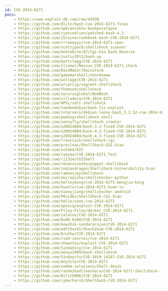 ```yaml
---
id: CVE-2014-6271
pocs: 
    - https://www.exploit-db.com/raw/42938
    - https://github.com/dlitz/bash-cve-2014-6271-fixes
    - https://github.com/npm/ansible-bashpocalypse
    - https://github.com/ryancnelson/patched-bash-4.3
    - https://github.com/jblaine/cookbook-bash-CVE-2014-6271
    - https://github.com/rrreeeyyy/cve-2014-6271-spec
    - https://github.com/scottjpack/shellshock_scanner
    - https://github.com/Anklebiter87/Cgi-bin_bash_Reverse
    - https://github.com/justzx2011/bash-up
    - https://github.com/mattclegg/CVE-2014-6271
    - https://github.com/ilismal/Nessus_CVE-2014-6271_check
    - https://github.com/RainMak3r/Rainstorm
    - https://github.com/gabemarshall/shocknaww
    - https://github.com/woltage/CVE-2014-6271
    - https://github.com/ariarijp/vagrant-shellshock
    - https://github.com/themson/shellshock
    - https://github.com/securusglobal/BadBash
    - https://github.com/villadora/CVE-2014-6271
    - https://github.com/APSL/salt-shellshock
    - https://github.com/teedeedubya/bash-fix-exploit
    - https://github.com/internero/debian-lenny-bash_3.2.52-cve-2014-6271
    - https://github.com/pwnGuy/shellshock-shell
    - https://github.com/vonnyfly/shellshock_crawler
    - https://github.com/u20024804/bash-3.2-fixed-CVE-2014-6271
    - https://github.com/u20024804/bash-4.2-fixed-CVE-2014-6271
    - https://github.com/u20024804/bash-4.3-fixed-CVE-2014-6271
    - https://github.com/francisck/shellshock-cgi
    - https://github.com/proclnas/ShellShock-CGI-Scan
    - https://github.com/sch3m4/RIS
    - https://github.com/ryeyao/CVE-2014-6271_Test
    - https://github.com/cj1324/CGIShell
    - https://github.com/renanvicente/puppet-shellshock
    - https://github.com/indiandragon/Shellshock-Vulnerability-Scan
    - https://github.com/ramnes/pyshellshock
    - https://github.com/akiraaisha/shellshocker-python
    - https://github.com/kelleykong/cve-2014-6271-mengjia-kong
    - https://github.com/huanlu/cve-2014-6271-huan-lu
    - https://github.com/sunnyjiang/shellshocker-android
    - https://github.com/P0cL4bs/ShellShock-CGI-Scan
    - https://github.com/hmlio/vaas-cve-2014-6271
    - https://github.com/opsxcq/exploit-CVE-2014-6271
    - https://github.com/Pilou-Pilou/docker_CVE-2014-6271.
    - https://github.com/zalalov/CVE-2014-6271
    - https://github.com/0x00-0x00/CVE-2014-6271
    - https://github.com/kowshik-sundararajan/CVE-2014-6271
    - https://github.com/w4fz5uck5/ShockZaum-CVE-2014-6271
    - https://github.com/Aruthw/CVE-2014-6271
    - https://github.com/cved-sources/cve-2014-6271
    - https://github.com/shawntns/exploit-CVE-2014-6271
    - https://github.com/Sindadziy/cve-2014-6271
    - https://github.com/wenyu1999/bash-shellshock
    - https://github.com/Sindayifu/CVE-2019-14287-CVE-2014-6271
    - https://github.com/Any3ite/CVE-2014-6271
    - https://github.com/somhm-solutions/Shell-Shock
    - https://github.com/rashmikadileeshara/CVE-2014-6271-Shellshock-
    - https://github.com/Dilith006/CVE-2014-6271
    - https://github.com/cyberharsh/Shellbash-CVE-2014-6271
---
```

